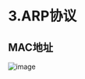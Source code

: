 # 3.ARP协议  


## MAC地址  


![image](https://user-images.githubusercontent.com/58176267/178679891-42e1e3de-6cb9-4670-80be-58eaf9286778.png)  



